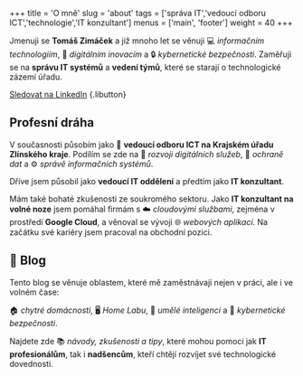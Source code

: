+++
title = 'O mně'
slug = 'about'
tags = ['správa IT','vedoucí odboru ICT','technologie','IT konzultant']
menus = ['main', 'footer']
weight = 40
+++

Jmenuji se **Tomáš Zimáček** a již mnoho let se věnuji 💻 _informačním technologiím_, 🔄 _digitálním inovacím_ a 🔒 _kybernetické bezpečnosti_. Zaměřuji se na **správu IT systémů** a **vedení týmů**, které se starají o technologické zázemí úřadu.

[Sledovat na LinkedIn](https://www.linkedin.com/comm/mynetwork/discovery-see-all?usecase=PEOPLE_FOLLOWS&followMember=zimacek)
{.libutton}

## Profesní dráha

V současnosti působím jako 📌 **vedoucí odboru ICT na Krajském úřadu Zlínského kraje**. Podílím se zde na 🚀 _rozvoji digitálních služeb_, 🔐 _ochraně dat_ a ⚙️ _správě informačních systémů_.

Dříve jsem působil jako **vedoucí IT oddělení** a předtím jako **IT konzultant**.  

Mám také bohaté zkušenosti ze soukromého sektoru. Jako **IT konzultant na volné noze** jsem pomáhal firmám s ☁️ _cloudovými službami_, zejména v prostředí **Google Cloud**, a věnoval se vývoji 🌐 _webových aplikací_. Na začátku své kariéry jsem pracoval na obchodní pozici.

## 📖 Blog

Tento blog se věnuje oblastem, které mě zaměstnávají nejen v práci, ale i ve volném čase:

🏠 _chytré domácnosti_, 🖥️ _Home Labu_, 🤖 _umělé inteligenci_ a 🔐 _kybernetické bezpečnosti_.

Najdete zde 📚 _návody, zkušenosti a tipy_, které mohou pomoci jak **IT profesionálům**, tak i **nadšencům**, kteří chtějí rozvíjet své technologické dovednosti.